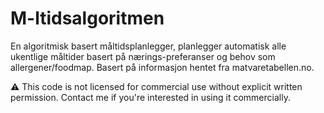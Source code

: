 # M-ltidsalgoritmen
En algoritmisk basert måltidsplanlegger, planlegger automatisk alle ukentlige måltider basert på nærings-preferanser og behov som allergener/foodmap. Basert på informasjon hentet fra matvaretabellen.no.

⚠️ This code is not licensed for commercial use without explicit written permission. Contact me if you're interested in using it commercially.

